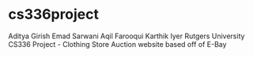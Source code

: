 # cs336project
Aditya Girish Emad Sarwani Aqil Farooqui Karthik Iyer
Rutgers University CS336 Project - Clothing Store 
Auction website based off of E-Bay
